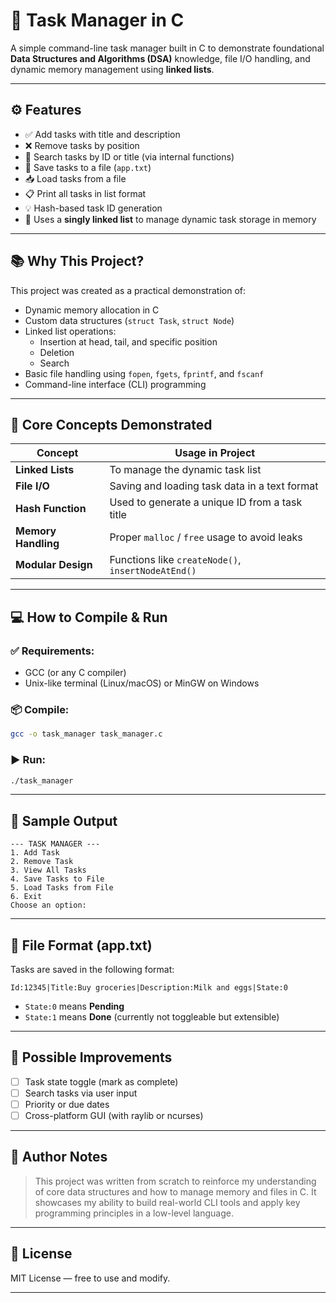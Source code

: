 
# 📝 Task Manager in C

A simple command-line task manager built in C to demonstrate foundational **Data Structures and Algorithms (DSA)** knowledge, file I/O handling, and dynamic memory management using **linked lists**.

---

## ⚙️ Features

- ✅ Add tasks with title and description
- ❌ Remove tasks by position
- 🔎 Search tasks by ID or title (via internal functions)
- 📂 Save tasks to a file (`app.txt`)
- 📥 Load tasks from a file
- 📋 Print all tasks in list format
- 💡 Hash-based task ID generation
- 📁 Uses a **singly linked list** to manage dynamic task storage in memory

---

## 📚 Why This Project?

This project was created as a practical demonstration of:
- Dynamic memory allocation in C
- Custom data structures (`struct Task`, `struct Node`)
- Linked list operations:
  - Insertion at head, tail, and specific position
  - Deletion
  - Search
- Basic file handling using `fopen`, `fgets`, `fprintf`, and `fscanf`
- Command-line interface (CLI) programming

---

## 🧠 Core Concepts Demonstrated

| Concept            | Usage in Project                                  |
|--------------------|----------------------------------------------------|
| **Linked Lists**   | To manage the dynamic task list                    |
| **File I/O**       | Saving and loading task data in a text format      |
| **Hash Function**  | Used to generate a unique ID from a task title     |
| **Memory Handling**| Proper `malloc` / `free` usage to avoid leaks      |
| **Modular Design** | Functions like `createNode()`, `insertNodeAtEnd()` |

---

## 💻 How to Compile & Run

### ✅ Requirements:
- GCC (or any C compiler)
- Unix-like terminal (Linux/macOS) or MinGW on Windows

### 📦 Compile:
```bash
gcc -o task_manager task_manager.c
```

### ▶️ Run:
```bash
./task_manager
```

---

## 🧪 Sample Output

```plaintext
--- TASK MANAGER ---
1. Add Task
2. Remove Task
3. View All Tasks
4. Save Tasks to File
5. Load Tasks from File
6. Exit
Choose an option:
```

---

## 📄 File Format (app.txt)

Tasks are saved in the following format:

```
Id:12345|Title:Buy groceries|Description:Milk and eggs|State:0
```

- `State:0` means **Pending**
- `State:1` means **Done** (currently not toggleable but extensible)

---

## 🧱 Possible Improvements

- [ ] Task state toggle (mark as complete)
- [ ] Search tasks via user input
- [ ] Priority or due dates
- [ ] Cross-platform GUI (with raylib or ncurses)

---

## 📌 Author Notes

> This project was written from scratch to reinforce my understanding of core data structures and how to manage memory and files in C. It showcases my ability to build real-world CLI tools and apply key programming principles in a low-level language.

---

## 📁 License

MIT License — free to use and modify.

---
